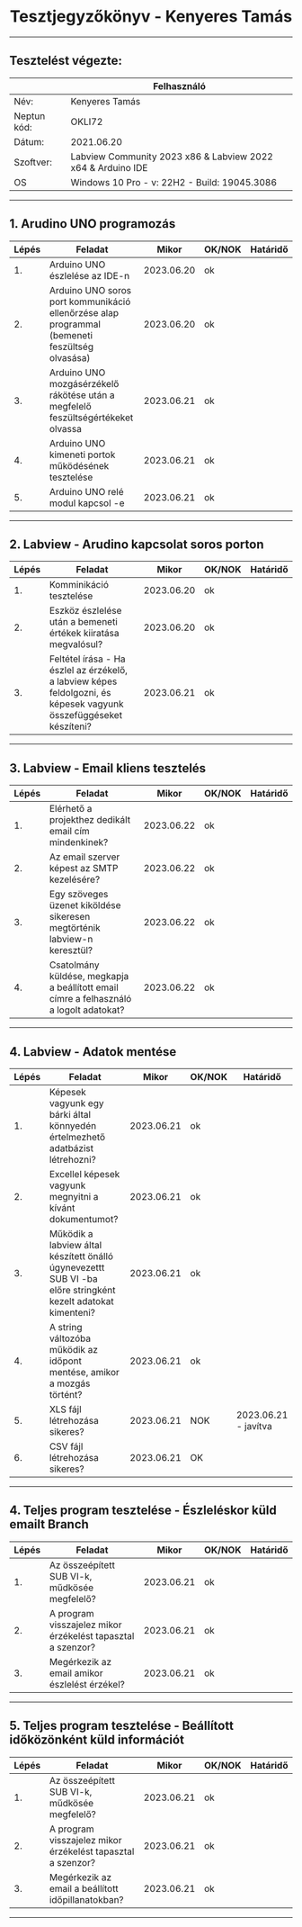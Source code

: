 # <div align="center">Tesztjegyzőkönyv - Kenyeres Tamás </div>
<hr>

## Tesztelést végezte:

|               | Felhasználó   |
| --- | ------- |
| Név:          | Kenyeres Tamás |
| Neptun kód:   | OKLI72 |
| Dátum:        | 2021.06.20   |
| Szoftver:     | Labview Community 2023 x86  &    Labview 2022 x64       & Arduino IDE     
| OS            | Windows 10 Pro - v: 22H2 - Build: 19045.3086

<hr>

## 1.  Arudino UNO programozás
|Lépés| Feladat|  Mikor | OK/NOK | Határidő |
| --- | ------- | - | - | - |
| 1.    | Arduino UNO észlelése az IDE-n |    2023.06.20    |      ok     |           |           
| 2.    | Arduino UNO soros port kommunikáció ellenőrzése alap programmal (bemeneti feszültség olvasása) |     2023.06.20      |      ok     |           | 
| 3.    | Arduino UNO mozgásérzékelő rákötése után a megfelelő feszültségértékeket olvassa |     2023.06.21      |      ok     |           |        
| 4.    | Arduino UNO kimeneti portok működésének tesztelése |     2023.06.21      |      ok     |           |        
| 5.    | Arduino UNO relé modul kapcsol -e |     2023.06.21      |      ok     |           |        

<hr>

## 2. Labview - Arudino kapcsolat soros porton
|Lépés| Feladat|  Mikor | OK/NOK | Határidő |
| --- | ------- | - | - | - |
| 1.    | Komminikáció tesztelése |      2023.06.20      |      ok     |           |          
| 2.    | Eszköz észlelése után a bemeneti értékek kiiratása megvalósul?|    2023.06.20      |      ok     |           |            
| 3.    | Feltétel írása - Ha észlel az érzékelő, a labview képes feldolgozni, és képesek vagyunk összefüggéseket készíteni? |     2023.06.21      |      ok     |           | 


<hr>

## 3. Labview - Email kliens tesztelés
|Lépés| Feladat|  Mikor | OK/NOK | Határidő |
| --- | ------- | - | - | - |
| 1.    | Elérhető a projekthez dedikált email cím mindenkinek? |     2023.06.22    |      ok     |           |  
| 2.    | Az email szerver képest az SMTP kezelésére? |     2023.06.22      |      ok     |           |   
| 3.    | Egy szöveges üzenet kiköldése sikeresen megtörténik labview-n keresztül?  |     2023.06.22      |      ok     |           | 
| 4.    | Csatolmány küldése, megkapja a beállított email címre a felhasználó a logolt adatokat? |     2023.06.22      |      ok     |           |     



<hr>

## 4. Labview - Adatok mentése
|Lépés| Feladat|  Mikor | OK/NOK | Határidő |
| --- | ------- | - | - | - |
| 1.    | Képesek vagyunk egy bárki által könnyedén értelmezhető adatbázist létrehozni? |       2023.06.21      |      ok     |           | 
| 2.    | Excellel képesek vagyunk megnyitni a kívánt dokumentumot?|      2023.06.21      |      ok     |           |     
| 3.    | Működik a labview által készített önálló úgynevezettt SUB VI -ba előre stringként kezelt adatokat kimenteni?|        2023.06.21      |      ok     |           | 
| 4.    | A string változóba működik az időpont mentése, amikor a mozgás történt? |      2023.06.21      |      ok   |         | 
| 5.    | XLS fájl létrehozása sikeres? |      2023.06.21      |      NOK   |     2023.06.21 - javítva   |         | 
| 6.    | CSV fájl létrehozása sikeres? |      2023.06.21      |      OK   |      |         | 

        

<hr>

## 4. Teljes program tesztelése - Észleléskor küld emailt Branch
|Lépés| Feladat|  Mikor | OK/NOK | Határidő |
| --- | ------- | - | - | - |
| 1.    | Az összeépített SUB VI-k, műdkösée megfelelő? |       2023.06.21      |      ok     |           | 
| 2.    | A program visszajelez mikor érzékelést tapasztal a szenzor? |      2023.06.21      |      ok     |           |     
| 3.    | Megérkezik az email amikor észlelést érzékel? |        2023.06.21      |      ok     |           | 

<hr>

## 5. Teljes program tesztelése - Beállított időközönként küld információt
|Lépés| Feladat|  Mikor | OK/NOK | Határidő |
| --- | ------- | - | - | - |
| 1.    | Az összeépített SUB VI-k, műdkösée megfelelő? |       2023.06.21      |      ok     |           | 
| 2.    | A program visszajelez mikor érzékelést tapasztal a szenzor? |      2023.06.21      |      ok     |           |     
| 3.    | Megérkezik az email a beállított időpillanatokban? |        2023.06.21      |      ok     |           | 

<hr>
